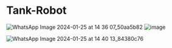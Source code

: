 # Tank-Robot


![WhatsApp Image 2024-01-25 at 14 36 07_50aa5b82](https://github.com/AbdElrahman-hamadnalla/Tank-Robot/assets/112937503/d810255e-5f0b-4c61-8828-51f9b6864a5e)
![image](https://github.com/AbdElrahman-hamadnalla/Tank-Robot/assets/112937503/f5084af3-ebbe-430e-91f1-b9b416a5e646)

![WhatsApp Image 2024-01-25 at 14 40 13_84380c76](https://github.com/AbdElrahman-hamadnalla/Tank-Robot/assets/112937503/079212f7-5d7d-40d2-8e5e-4a42f79551da)
